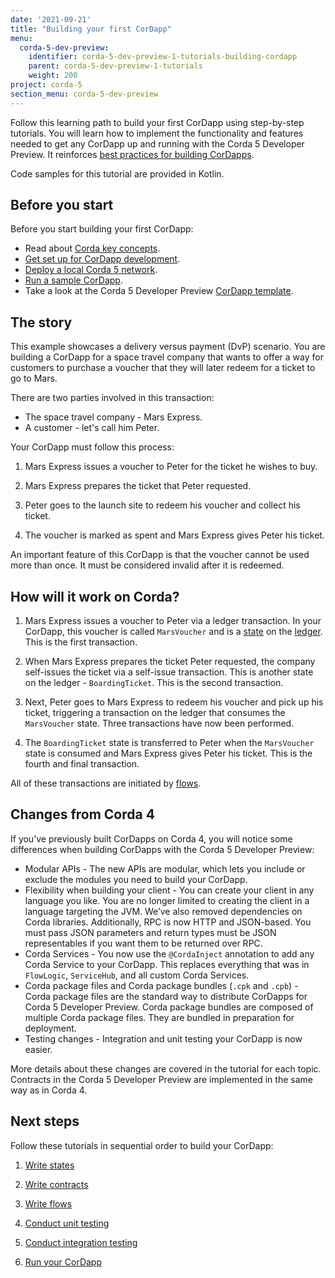 ```yaml
---
date: '2021-09-21'
title: "Building your first CorDapp"
menu:
  corda-5-dev-preview:
    identifier: corda-5-dev-preview-1-tutorials-building-cordapp
    parent: corda-5-dev-preview-1-tutorials
    weight: 200
project: corda-5
section_menu: corda-5-dev-preview
---
```


Follow this learning path to build your first CorDapp using step-by-step tutorials. You will learn how to implement the functionality and features needed to get any CorDapp up and running with the Corda 5 Developer Preview. It reinforces [best practices for building CorDapps](xxx).

Code samples for this tutorial are provided in Kotlin.

## Before you start

Before you start building your first CorDapp:

- Read about [Corda key concepts](XXX).
- [Get set up for CorDapp development](XXX).
- [Deploy a local Corda 5 network](XXX).
- [Run a sample CorDapp](../run-demo-cordapp.md).
- Take a look at the Corda 5 Developer Preview [CorDapp template](XXX).

## The story

This example showcases a delivery versus payment (DvP) scenario. You are building a CorDapp for a space travel company that wants to offer a way for customers to purchase a voucher that they will later redeem for a ticket to go to Mars.

There are two parties involved in this transaction:

- The space travel company - Mars Express.
- A customer - let's call him Peter.

Your CorDapp must follow this process:

1. Mars Express issues a voucher to Peter for the ticket he wishes to buy.

2. Mars Express prepares the ticket that Peter requested.

3. Peter goes to the launch site to redeem his voucher and collect his ticket.

4. The voucher is marked as spent and Mars Express gives Peter his ticket.

An important feature of this CorDapp is that the voucher cannot be used more than once. It must be considered invalid after it is redeemed.

## How will it work on Corda?

1. Mars Express issues a voucher to Peter via a ledger transaction. In your CorDapp, this voucher is called `MarsVoucher` and is a [state](../../../../../platform/corda/4.8/os/key-concepts-states.md) on the [ledger](../../../../../platform/corda/4.8/os/key-concepts-ledger.md). This is the first transaction.

2. When Mars Express prepares the ticket Peter requested, the company self-issues the ticket via a self-issue transaction. This is another state on the ledger - `BoardingTicket`. This is the second transaction.

3. Next, Peter goes to Mars Express to redeem his voucher and pick up his ticket, triggering a transaction on the ledger that consumes the `MarsVoucher` state. Three transactions have now been performed.

4. The `BoardingTicket` state is transferred to Peter when the `MarsVoucher` state is consumed and Mars Express gives Peter his ticket. This is the fourth and final transaction.

All of these transactions are initiated by [flows](XXX).

## Changes from Corda 4

If you’ve previously built CorDapps on Corda 4, you will notice some differences when building CorDapps with the Corda 5 Developer Preview:

* Modular APIs - The new APIs are modular, which lets you include or exclude the modules you need to build your CorDapp.
* Flexibility when building your client - You can create your client in any language you like. You are no longer limited to creating the client in a language targeting the JVM. We’ve also removed dependencies on Corda libraries. Additionally, RPC is now HTTP and JSON-based. You must pass JSON parameters and return types must be JSON representables if you want them to be returned over RPC.
* Corda Services - You now use the `@CordaInject` annotation to add any Corda Service to your CorDapp. This replaces everything that was in `FlowLogic`, `ServiceHub`, and all custom Corda Services.
* Corda package files and Corda package bundles (`.cpk` and `.cpb`) - Corda package files are the standard way to distribute CorDapps for Corda 5 Developer Preview. Corda package bundles are composed of multiple Corda package files. They are bundled in preparation for deployment.
* Testing changes - Integration and unit testing your CorDapp is now easier.

More details about these changes are covered in the tutorial for each topic. Contracts in the Corda 5 Developer Preview are implemented in the same way as in Corda 4.

## Next steps

Follow these tutorials in sequential order to build your CorDapp:

1. [Write states](c5-basic-cordapp-state.md)

2. [Write contracts](c5-basic-cordapp-contract.md)

3. [Write flows](c5-basic-cordapp-flows.md)

4. [Conduct unit testing](XXX)

5. [Conduct integration testing](XXX)

6. [Run your CorDapp](XXX)
